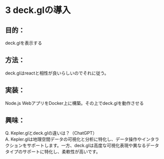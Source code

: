 # 3 deck.glの導入

## 目的：
deck.glを表示する

## 方法：
deck.glはreactと相性が良いらしいのでそれに従う。

## 実装：
Node.js WebアプリをDocker上に構築。その上でdeck.glを動作させる

## 興味：
Q. Kepler.glとdeck.glの違いは？（ChatGPT）  
A. Kepler.glは地理空間データの可視化と分析に特化し、データ操作やインタラクションをサポートします。一方、deck.glは高度な可視化表現や異なるデータタイプのサポートに特化し、柔軟性が高いです。
